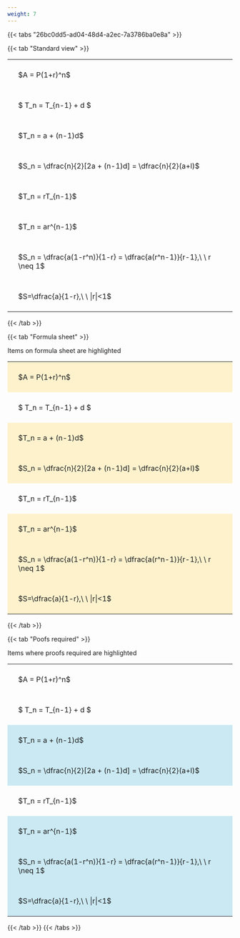 ```yaml
---
weight: 7
---
```


{{< tabs "26bc0dd5-ad04-48d4-a2ec-7a3786ba0e8a" >}}

{{< tab "Standard view" >}}

<style type="text/css">
#T_41e13 th.col_heading {
  text-align: left;
  font-size: 1em;
}
#T_41e13 td {
  text-align: left;
  font-size: 1em;
  padding: 1.5em;
}
</style>
<table id="T_41e13">
  <thead>
  </thead>
  <tbody>
    <tr>
      <td id="T_41e13_row0_col0" class="data row0 col0" >$A = P(1+r)^n$</td>
    </tr>
    <tr>
      <td id="T_41e13_row1_col0" class="data row1 col0" >$ T_n = T_{n-1} + d $</td>
    </tr>
    <tr>
      <td id="T_41e13_row2_col0" class="data row2 col0" >$T_n = a + (n-1)d$</td>
    </tr>
    <tr>
      <td id="T_41e13_row3_col0" class="data row3 col0" >$S_n = \dfrac{n}{2}[2a + (n-1)d] = \dfrac{n}{2}(a+l)$</td>
    </tr>
    <tr>
      <td id="T_41e13_row4_col0" class="data row4 col0" >$T_n = rT_{n-1}$</td>
    </tr>
    <tr>
      <td id="T_41e13_row5_col0" class="data row5 col0" >$T_n = ar^{n-1}$</td>
    </tr>
    <tr>
      <td id="T_41e13_row6_col0" class="data row6 col0" >$S_n = \dfrac{a(1-r^n)}{1-r} = \dfrac{a(r^n-1)}{r-1},\ \  r \neq 1$</td>
    </tr>
    <tr>
      <td id="T_41e13_row7_col0" class="data row7 col0" >$S=\dfrac{a}{1-r},\ \ |r|<1$</td>
    </tr>
  </tbody>
</table>
{{< /tab >}}

{{< tab "Formula sheet" >}}

Items on formula sheet are highlighted 
<br>
<style type="text/css">
#T_a2029 th.col_heading {
  text-align: left;
  font-size: 1em;
}
#T_a2029 td {
  text-align: left;
  font-size: 1em;
  padding: 1.5em;
}
#T_a2029_row0_col0, #T_a2029_row2_col0, #T_a2029_row3_col0, #T_a2029_row5_col0, #T_a2029_row6_col0, #T_a2029_row7_col0 {
  background-color: rgba(255,194,10, 0.2);
}
#T_a2029_row1_col0, #T_a2029_row4_col0 {
  background-color: rgba(0,0,0,0);
}
</style>
<table id="T_a2029">
  <thead>
  </thead>
  <tbody>
    <tr>
      <td id="T_a2029_row0_col0" class="data row0 col0" >$A = P(1+r)^n$</td>
    </tr>
    <tr>
      <td id="T_a2029_row1_col0" class="data row1 col0" >$ T_n = T_{n-1} + d $</td>
    </tr>
    <tr>
      <td id="T_a2029_row2_col0" class="data row2 col0" >$T_n = a + (n-1)d$</td>
    </tr>
    <tr>
      <td id="T_a2029_row3_col0" class="data row3 col0" >$S_n = \dfrac{n}{2}[2a + (n-1)d] = \dfrac{n}{2}(a+l)$</td>
    </tr>
    <tr>
      <td id="T_a2029_row4_col0" class="data row4 col0" >$T_n = rT_{n-1}$</td>
    </tr>
    <tr>
      <td id="T_a2029_row5_col0" class="data row5 col0" >$T_n = ar^{n-1}$</td>
    </tr>
    <tr>
      <td id="T_a2029_row6_col0" class="data row6 col0" >$S_n = \dfrac{a(1-r^n)}{1-r} = \dfrac{a(r^n-1)}{r-1},\ \  r \neq 1$</td>
    </tr>
    <tr>
      <td id="T_a2029_row7_col0" class="data row7 col0" >$S=\dfrac{a}{1-r},\ \ |r|<1$</td>
    </tr>
  </tbody>
</table>
{{< /tab >}}

{{< tab "Poofs required" >}}

Items where proofs required are highlighted 
<br>
<style type="text/css">
#T_56a3f th.col_heading {
  text-align: left;
  font-size: 1em;
}
#T_56a3f td {
  text-align: left;
  font-size: 1em;
  padding: 1.5em;
}
#T_56a3f_row0_col0, #T_56a3f_row1_col0, #T_56a3f_row4_col0 {
  background-color: rgba(0,0,0,0);
}
#T_56a3f_row2_col0, #T_56a3f_row3_col0, #T_56a3f_row5_col0, #T_56a3f_row6_col0, #T_56a3f_row7_col0 {
  background-color: rgba(0,150,200, 0.2);
}
</style>
<table id="T_56a3f">
  <thead>
  </thead>
  <tbody>
    <tr>
      <td id="T_56a3f_row0_col0" class="data row0 col0" >$A = P(1+r)^n$</td>
    </tr>
    <tr>
      <td id="T_56a3f_row1_col0" class="data row1 col0" >$ T_n = T_{n-1} + d $</td>
    </tr>
    <tr>
      <td id="T_56a3f_row2_col0" class="data row2 col0" >$T_n = a + (n-1)d$</td>
    </tr>
    <tr>
      <td id="T_56a3f_row3_col0" class="data row3 col0" >$S_n = \dfrac{n}{2}[2a + (n-1)d] = \dfrac{n}{2}(a+l)$</td>
    </tr>
    <tr>
      <td id="T_56a3f_row4_col0" class="data row4 col0" >$T_n = rT_{n-1}$</td>
    </tr>
    <tr>
      <td id="T_56a3f_row5_col0" class="data row5 col0" >$T_n = ar^{n-1}$</td>
    </tr>
    <tr>
      <td id="T_56a3f_row6_col0" class="data row6 col0" >$S_n = \dfrac{a(1-r^n)}{1-r} = \dfrac{a(r^n-1)}{r-1},\ \  r \neq 1$</td>
    </tr>
    <tr>
      <td id="T_56a3f_row7_col0" class="data row7 col0" >$S=\dfrac{a}{1-r},\ \ |r|<1$</td>
    </tr>
  </tbody>
</table>
{{< /tab >}}
{{< /tabs >}}
